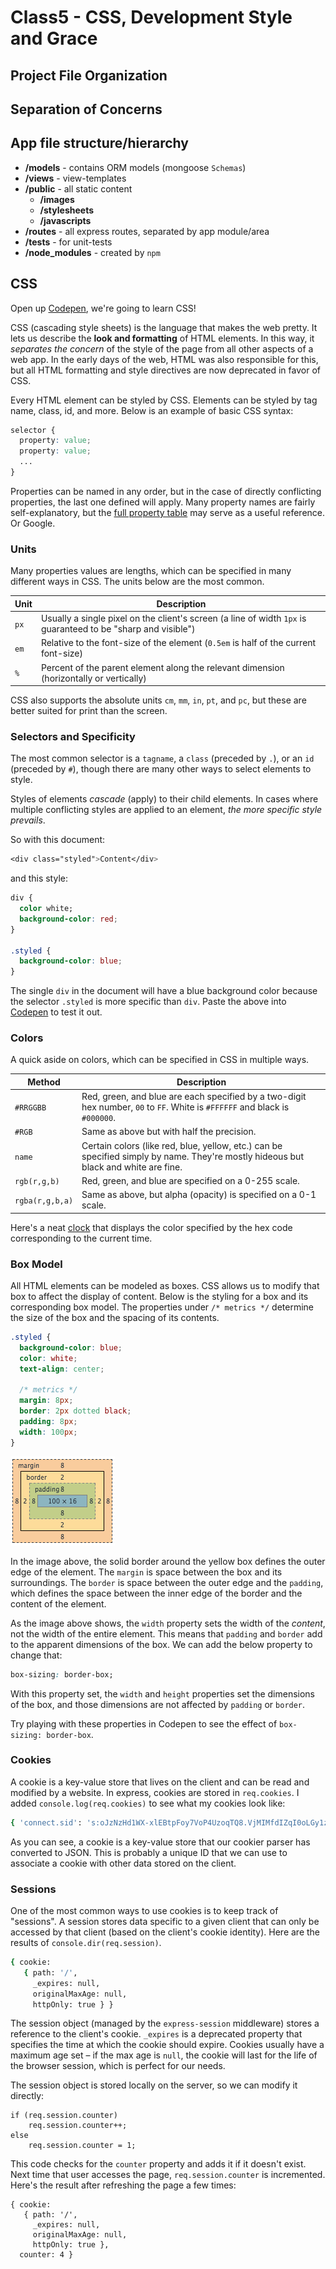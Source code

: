 # Class5 - CSS, Development Style and Grace

## Project File Organization

## Separation of Concerns



## App file structure/hierarchy

- **/models** - contains ORM models (mongoose `Schemas`)
- **/views** - view-templates
- **/public** - all static content
  - **/images**
  - **/stylesheets**
  - **/javascripts**
- **/routes** - all express routes, separated by app module/area
- **/tests** - for unit-tests
- **/node_modules** - created by `npm`

## CSS

Open up [Codepen](http://codepen.io/pen/), we're going to learn CSS!

CSS (cascading style sheets) is the language that makes the web pretty. It lets us describe the **look and formatting** of HTML elements. In this way, it *separates the concern* of the style of the page from all other aspects of a web app. In the early days of the web, HTML was also responsible for this, but all HTML formatting and style directives are now deprecated in favor of CSS.

Every HTML element can be styled by CSS. Elements can be styled by tag name, class, id, and more. Below is an example of basic CSS syntax:

```css
selector {
  property: value;
  property: value;
  ...
}
```

Properties can be named in any order, but in the case of directly conflicting properties, the last one defined will apply. Many property names are fairly self-explanatory, but the [full property table](http://www.w3.org/TR/CSS21/propidx.html) may serve as a useful reference. Or Google.

### Units

Many properties values are lengths, which can be specified in many different ways in CSS. The units below are the most common.

| Unit  | Description |
|----|----|
| `px` | Usually a single pixel on the client's screen (a line of width `1px` is guaranteed to be "sharp and visible")
| `em` | Relative to the font-size of the element (`0.5em` is half of the current font-size)
| `%` | Percent of the parent element along the relevant dimension (horizontally or vertically)

CSS also supports the absolute units `cm`, `mm`, `in`, `pt`, and `pc`, but these are better suited for print than the screen.

### Selectors and Specificity

The most common selector is a `tagname`, a `class` (preceded by `.`), or an `id` (preceded by `#`), though there are many other ways to select elements to style.

Styles of elements _cascade_ (apply) to their child elements. In cases where multiple conflicting styles are applied to an element, _the more specific style prevails_.

So with this document:

```css
<div class="styled">Content</div>
```

and this style:

```css
div {
  color white;
  background-color: red;
}

.styled {
  background-color: blue;
}
```

The single `div` in the document will have a blue background color because the selector `.styled` is more specific than `div`. Paste the above into [Codepen](http://codepen.io/pen/) to test it out.

### Colors

A quick aside on colors, which can be specified in CSS in multiple ways.

| Method | Description |
|----|----
| `#RRGGBB` | Red, green, and blue are each specified by a two-digit hex number, `00` to `FF`. White is `#FFFFFF` and black is `#000000`.
| `#RGB` | Same as above but with half the precision.
| `name` | Certain colors (like red, blue, yellow, etc.) can be specified simply by name. They're mostly hideous but black and white are fine.
| `rgb(r,g,b)` | Red, green, and blue are specified on a 0-255 scale.
| `rgba(r,g,b,a)` | Same as above, but alpha (opacity) is specified on a 0-1 scale.

Here's a neat [clock](http://whatcolourisit.scn9a.org) that displays the color specified by the hex code corresponding to the current time.

### Box Model

All HTML elements can be modeled as boxes. CSS allows us to modify that box to affect the display of content. Below is the styling for a box and its corresponding box model. The properties under `/* metrics */` determine the size of the box and the spacing of its contents.

```css
.styled {
  background-color: blue;
  color: white;
  text-align: center;
  
  /* metrics */
  margin: 8px;
  border: 2px dotted black;
  padding: 8px;
  width: 100px;
}
```

![ Box model ]( box.png )

In the image above, the solid border around the yellow box defines the outer edge of the element. The `margin` is space between the box and its surroundings. The `border` is space between the outer edge and the `padding`, which defines the space between the inner edge of the border and the content of the element.

As the image above shows, the `width` property sets the width of the *content*, not the width of the entire element. This means that `padding` and `border` add to the apparent dimensions of the box. We can add the below property to change that:

```css
box-sizing: border-box;
```

With this property set, the `width` and `height` properties set the dimensions of the box, and those dimensions are not affected by `padding` or `border`.

Try playing with these properties in Codepen to see the effect of `box-sizing: border-box`.

### Cookies

A cookie is a key-value store that lives on the client and can be read and modified by a website. In express, cookies are stored in `req.cookies`. I added `console.log(req.cookies)` to see what my cookies look like:

```bash
{ 'connect.sid': 's:oJzNzHd1WX-xlEBtpFoy7VoP4UzoqTQ8.VjMIMfdIZqI0oLGy1zh5JwWPbdost5USN9jFYeL9ITY' }
```

As you can see, a cookie is a key-value store that our cookier parser has converted to JSON. This is probably a unique ID that we can use to associate a cookie with other data stored on the client.

### Sessions

One of the most common ways to use cookies is to keep track of "sessions". A session stores data specific to a given client that can only be accessed by that client (based on the client's cookie identity). Here are the results of `console.dir(req.session)`.

```bash
{ cookie:
   { path: '/',
     _expires: null,
     originalMaxAge: null,
     httpOnly: true } }
```

The session object (managed by the `express-session` middleware) stores a reference to the client's cookie. `_expires` is a deprecated property that specifies the time at which the cookie should expire. Cookies usually have a maximum age set – if the max age is `null`, the cookie will last for the life of the browser session, which is perfect for our needs.

The session object is stored locally on the server, so we can modify it directly:

```node
if (req.session.counter)
	req.session.counter++;
else
	req.session.counter = 1;
```

This code checks for the `counter` property and adds it if it doesn't exist. Next time that user accesses the page, `req.session.counter` is incremented. Here's the result after refreshing the page a few times:

```node
{ cookie:
   { path: '/',
     _expires: null,
     originalMaxAge: null,
     httpOnly: true },
  counter: 4 }
```
